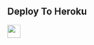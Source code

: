 

## Deploy To Heroku

<a href="https://heroku.com/deploy?template=https://github.com/adityasirji/Txtbot2341">
     <img height="30px" src="https://img.shields.io/badge/Deploy%20To%20Heroku-blueviolet?style=for-the-badge&logo=heroku">
  </a>
